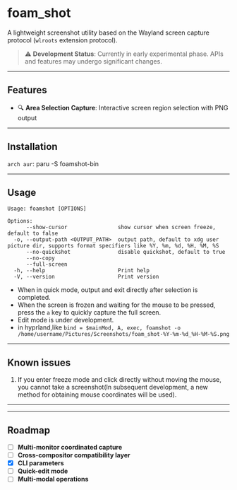 # foam_shot

A lightweight screenshot utility based on the Wayland screen capture protocol (`wlroots` extension protocol).

> ⚠️ **Development Status**: Currently in early experimental phase. APIs and features may undergo significant changes.

---

## Features

- 🔍 **Area Selection Capture**: Interactive screen region selection with PNG output

---

## Installation
`arch aur`: paru -S foamshot-bin

---

## Usage

```
Usage: foamshot [OPTIONS]

Options:
      --show-cursor                show cursor when screen freeze, default to false
  -o, --output-path <OUTPUT_PATH>  output path, default to xdg user picture dir, supports format specifiers like %Y, %m, %d, %H, %M, %S
      --no-quickshot               disable quickshot, default to true
      --no-copy                    
      --full-screen                
  -h, --help                       Print help
  -V, --version                    Print version
```
* When in quick mode, output and exit directly after selection is completed.
* When the screen is frozen and waiting for the mouse to be pressed, press the `a` key to quickly capture the full screen.
* Edit mode is under development.
* in hyprland,like `bind = $mainMod, A, exec, foamshot -o /home/username/Pictures/Screenshots/foam_shot-%Y-%m-%d_%H-%M-%S.png
`

---

## Known issues

1. If you enter freeze mode and click directly without moving the mouse, you cannot take a screenshot(In subsequent development, a new method for obtaining mouse coordinates will be used).

---
---
## Roadmap
- [ ] **Multi-monitor coordinated capture**
- [ ] **Cross-compositor compatibility layer**
- [x] **CLI parameters**
- [ ] **Quick-edit mode**
- [ ] **Multi-modal operations**
